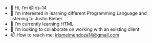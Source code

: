 - 👋 Hi, I’m @Iris-14 
- 👀 I’m interested in learning different Programming Language and listening to Justin Bieber
- 🌱 I’m currently learning HTML
- 💞️ I’m looking to collaborate on working with an existing client
- 📫 How to reach me: irismeimendoza14@gmail.com

<!---
Iris-14/Iris-14 is a ✨ special ✨ repository because its `README.md` (this file) appears on your GitHub profile.
You can click the Preview link to take a look at your changes.
--->
